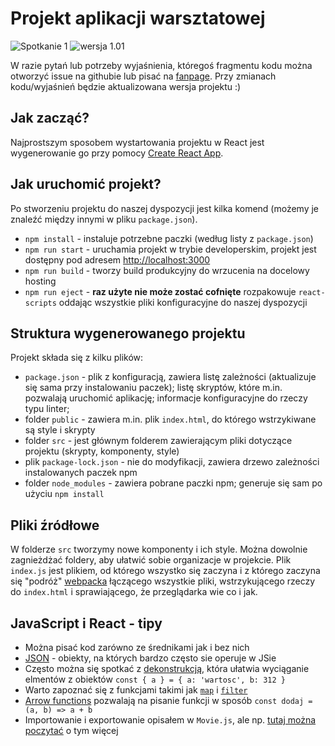 # Projekt aplikacji warsztatowej
![Spotkanie 1](https://img.shields.io/static/v1.svg?label=Spotkanie&message=1&color=9cf)
![wersja 1.01](https://img.shields.io/badge/Wersja%20projektu-1.01-lightgrey.svg)

W razie pytań lub potrzeby wyjaśnienia, któregoś fragmentu kodu można otworzyć issue na githubie lub pisać na [fanpage](https://www.facebook.com/knnativeflow). Przy zmianach kodu/wyjaśnień będzie aktualizowana wersja projektu :)  

## Jak zacząć?

Najprostszym sposobem wystartowania projektu w React jest wygenerowanie go przy pomocy [Create React App](https://github.com/facebook/create-react-app).

## Jak uruchomić projekt?

Po stworzeniu projektu do naszej dyspozycji jest kilka komend (możemy je znaleźć między innymi w pliku `package.json`).

- `npm install` - instaluje potrzebne paczki (według listy z `package.json`)
- `npm run start` - uruchamia projekt w trybie developerskim, projekt jest dostępny pod adresem [http://localhost:3000](http://localhost:3000)
- `npm run build` - tworzy build produkcyjny do wrzucenia na docelowy hosting
- `npm run eject` - **raz użyte nie może zostać cofnięte** rozpakowuje `react-scripts` oddając wszystkie pliki konfiguracyjne do naszej dyspozycji

## Struktura wygenerowanego projektu

Projekt składa się z kilku plików:
- `package.json` - plik z konfiguracją, zawiera listę zależności (aktualizuje się sama przy instalowaniu paczek); listę skryptów, które m.in. pozwalają uruchomić aplikację; informacje konfiguracyjne do rzeczy typu linter;
- folder `public` - zawiera m.in. plik `index.html`, do którego wstrzykiwane są style i skrypty
- folder `src` - jest głównym folderem zawierającym pliki dotyczące projektu (skrypty, komponenty, style)
- plik `package-lock.json` - nie do modyfikacji, zawiera drzewo zależności instalowanych paczek npm
- folder `node_modules` - zawiera pobrane paczki npm; generuje się sam po użyciu `npm install`

## Pliki źródłowe

W folderze `src` tworzymy nowe komponenty i ich style. Można dowolnie zagnieżdżać foldery, aby ułatwić sobie organizacje w projekcie. Plik `index.js` jest plikiem, od którego wszystko się zaczyna i z którego zaczyna się "podróż" [webpacka](https://webpack.js.org/) łączącego wszystkie pliki, wstrzykującego rzeczy do `index.html` i sprawiającego, że przeglądarka wie co i jak.

## JavaScript i React - tipy

- Można pisać kod zarówno ze średnikami jak i bez nich
- [JSON](https://developer.mozilla.org/en-US/docs/Learn/JavaScript/Objects/JSON) - obiekty, na których bardzo często sie operuje w JSie
- Często można się spotkać z [dekonstrukcją](https://developer.mozilla.org/pl/docs/Web/JavaScript/Referencje/Operatory/Destructuring_assignment), która ułatwia wyciąganie elmentów z obiektów `const { a } = { a: 'wartosc', b: 312 }`
- Warto zapoznać się z funkcjami takimi jak [`map`](https://developer.mozilla.org/pl/docs/Web/JavaScript/Referencje/Obiekty/Array/map) i [`filter`](https://developer.mozilla.org/pl/docs/Web/JavaScript/Referencje/Obiekty/Array/filter)
- [Arrow functions](https://developer.mozilla.org/pl/docs/Web/JavaScript/Reference/Functions/Funkcje_strzalkowe) pozwalają na pisanie funkcji w sposób `const dodaj = (a, b) => a + b`
- Importowanie i exportowanie opisałem w `Movie.js`, ale np. [tutaj można poczytać](https://www.geeksforgeeks.org/reactjs-importing-exporting/) o tym więcej
